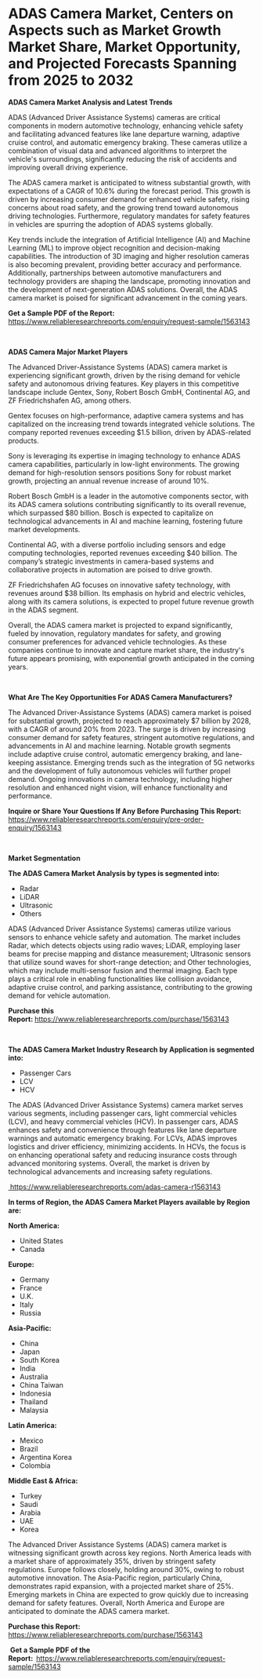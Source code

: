 <p><h1>ADAS Camera Market, Centers on Aspects such as Market Growth Market Share, Market Opportunity, and Projected Forecasts Spanning from 2025 to 2032</h1></p><p><strong>ADAS Camera Market Analysis and Latest Trends</strong></p>
<p><p>ADAS (Advanced Driver Assistance Systems) cameras are critical components in modern automotive technology, enhancing vehicle safety and facilitating advanced features like lane departure warning, adaptive cruise control, and automatic emergency braking. These cameras utilize a combination of visual data and advanced algorithms to interpret the vehicle's surroundings, significantly reducing the risk of accidents and improving overall driving experience.</p><p>The ADAS camera market is anticipated to witness substantial growth, with expectations of a CAGR of 10.6% during the forecast period. This growth is driven by increasing consumer demand for enhanced vehicle safety, rising concerns about road safety, and the growing trend toward autonomous driving technologies. Furthermore, regulatory mandates for safety features in vehicles are spurring the adoption of ADAS systems globally.</p><p>Key trends include the integration of Artificial Intelligence (AI) and Machine Learning (ML) to improve object recognition and decision-making capabilities. The introduction of 3D imaging and higher resolution cameras is also becoming prevalent, providing better accuracy and performance. Additionally, partnerships between automotive manufacturers and technology providers are shaping the landscape, promoting innovation and the development of next-generation ADAS solutions. Overall, the ADAS camera market is poised for significant advancement in the coming years.</p></p>
<p><strong>Get a Sample PDF of the Report:&nbsp;</strong> <a href="https://www.reliableresearchreports.com/enquiry/request-sample/1563143?utm_campaign=3382&utm_medium=2&utm_source=Github&utm_content=ia&utm_term=15042025&utm_id=adas-camera">https://www.reliableresearchreports.com/enquiry/request-sample/1563143</a></p>
<p>&nbsp;</p>
<p><strong>ADAS Camera Major Market Players</strong></p>
<p><p>The Advanced Driver-Assistance Systems (ADAS) camera market is experiencing significant growth, driven by the rising demand for vehicle safety and autonomous driving features. Key players in this competitive landscape include Gentex, Sony, Robert Bosch GmbH, Continental AG, and ZF Friedrichshafen AG, among others.</p><p>Gentex focuses on high-performance, adaptive camera systems and has capitalized on the increasing trend towards integrated vehicle solutions. The company reported revenues exceeding $1.5 billion, driven by ADAS-related products.</p><p>Sony is leveraging its expertise in imaging technology to enhance ADAS camera capabilities, particularly in low-light environments. The growing demand for high-resolution sensors positions Sony for robust market growth, projecting an annual revenue increase of around 10%.</p><p>Robert Bosch GmbH is a leader in the automotive components sector, with its ADAS camera solutions contributing significantly to its overall revenue, which surpassed $80 billion. Bosch is expected to capitalize on technological advancements in AI and machine learning, fostering future market developments.</p><p>Continental AG, with a diverse portfolio including sensors and edge computing technologies, reported revenues exceeding $40 billion. The company’s strategic investments in camera-based systems and collaborative projects in automation are poised to drive growth.</p><p>ZF Friedrichshafen AG focuses on innovative safety technology, with revenues around $38 billion. Its emphasis on hybrid and electric vehicles, along with its camera solutions, is expected to propel future revenue growth in the ADAS segment.</p><p>Overall, the ADAS camera market is projected to expand significantly, fueled by innovation, regulatory mandates for safety, and growing consumer preferences for advanced vehicle technologies. As these companies continue to innovate and capture market share, the industry's future appears promising, with exponential growth anticipated in the coming years.</p></p>
<p>&nbsp;</p>
<p><strong>What Are The Key Opportunities For ADAS Camera Manufacturers?</strong></p>
<p><p>The Advanced Driver-Assistance Systems (ADAS) camera market is poised for substantial growth, projected to reach approximately $7 billion by 2028, with a CAGR of around 20% from 2023. The surge is driven by increasing consumer demand for safety features, stringent automotive regulations, and advancements in AI and machine learning. Notable growth segments include adaptive cruise control, automatic emergency braking, and lane-keeping assistance. Emerging trends such as the integration of 5G networks and the development of fully autonomous vehicles will further propel demand. Ongoing innovations in camera technology, including higher resolution and enhanced night vision, will enhance functionality and performance.</p></p>
<p><strong>Inquire or Share Your Questions If Any Before Purchasing This Report:</strong> <a href="https://www.reliableresearchreports.com/enquiry/pre-order-enquiry/1563143?utm_campaign=3382&utm_medium=2&utm_source=Github&utm_content=ia&utm_term=15042025&utm_id=adas-camera">https://www.reliableresearchreports.com/enquiry/pre-order-enquiry/1563143</a></p>
<p>&nbsp;</p>
<p><strong>Market Segmentation</strong></p>
<p><strong>The ADAS Camera Market Analysis by types is segmented into:</strong></p>
<p><ul><li>Radar</li><li>LiDAR</li><li>Ultrasonic</li><li>Others</li></ul></p>
<p><p>ADAS (Advanced Driver Assistance Systems) cameras utilize various sensors to enhance vehicle safety and automation. The market includes Radar, which detects objects using radio waves; LiDAR, employing laser beams for precise mapping and distance measurement; Ultrasonic sensors that utilize sound waves for short-range detection; and Other technologies, which may include multi-sensor fusion and thermal imaging. Each type plays a critical role in enabling functionalities like collision avoidance, adaptive cruise control, and parking assistance, contributing to the growing demand for vehicle automation.</p></p>
<p><strong>Purchase this Report:&nbsp;</strong><a href="https://www.reliableresearchreports.com/purchase/1563143?utm_campaign=3382&utm_medium=2&utm_source=Github&utm_content=ia&utm_term=15042025&utm_id=adas-camera">https://www.reliableresearchreports.com/purchase/1563143</a></p>
<p>&nbsp;</p>
<p><strong>The ADAS Camera Market Industry Research by Application is segmented into:</strong></p>
<p><ul><li>Passenger Cars</li><li>LCV</li><li>HCV</li></ul></p>
<p><p>The ADAS (Advanced Driver Assistance Systems) camera market serves various segments, including passenger cars, light commercial vehicles (LCV), and heavy commercial vehicles (HCV). In passenger cars, ADAS enhances safety and convenience through features like lane departure warnings and automatic emergency braking. For LCVs, ADAS improves logistics and driver efficiency, minimizing accidents. In HCVs, the focus is on enhancing operational safety and reducing insurance costs through advanced monitoring systems. Overall, the market is driven by technological advancements and increasing safety regulations.</p></p>
<p><a href="https://www.reliableresearchreports.com/adas-camera-r1563143?utm_campaign=3382&utm_medium=2&utm_source=Github&utm_content=ia&utm_term=15042025&utm_id=adas-camera">&nbsp;https://www.reliableresearchreports.com/adas-camera-r1563143</a></p>
<p><strong>In terms of Region, the ADAS Camera Market Players available by Region are:</strong></p>
<p>
    <p> <strong> North America: </strong>
        <ul>
            <li>United States</li>
            <li>Canada</li>
        </ul>
        </p> 
    <p> <strong> Europe: </strong>
        <ul>
            <li>Germany</li>
            <li>France</li>
            <li>U.K.</li>
            <li>Italy</li>
            <li>Russia</li>
        </ul>
        </p> 
    <p> <strong> Asia-Pacific: </strong>
        <ul>
            <li>China</li>
            <li>Japan</li>
            <li>South Korea</li>
            <li>India</li>
            <li>Australia</li>
            <li>China Taiwan</li>
            <li>Indonesia</li>
            <li>Thailand</li>
            <li>Malaysia</li>
        </ul>
        </p> 
    <p> <strong> Latin America: </strong>
        <ul>
            <li>Mexico</li>
            <li>Brazil</li>
            <li>Argentina Korea</li>
            <li>Colombia</li>
        </ul>
        </p> 
    <p> <strong> Middle East & Africa: </strong>
        <ul>
            <li>Turkey</li>
            <li>Saudi</li>
            <li>Arabia</li>
            <li>UAE</li>
            <li>Korea</li>
        </ul>
    </p>
    </p>
<p><p>The Advanced Driver Assistance Systems (ADAS) camera market is witnessing significant growth across key regions. North America leads with a market share of approximately 35%, driven by stringent safety regulations. Europe follows closely, holding around 30%, owing to robust automotive innovation. The Asia-Pacific region, particularly China, demonstrates rapid expansion, with a projected market share of 25%. Emerging markets in China are expected to grow quickly due to increasing demand for safety features. Overall, North America and Europe are anticipated to dominate the ADAS camera market.</p></p>
<p><strong>Purchase this Report: </strong><a href="https://www.reliableresearchreports.com/purchase/1563143?utm_campaign=3382&utm_medium=2&utm_source=Github&utm_content=ia&utm_term=15042025&utm_id=adas-camera">https://www.reliableresearchreports.com/purchase/1563143</a></p>
<p>&nbsp;<strong>Get a Sample PDF of the Report:&nbsp;&nbsp;</strong><a href="https://www.reliableresearchreports.com/enquiry/request-sample/1563143?utm_campaign=3382&utm_medium=2&utm_source=Github&utm_content=ia&utm_term=15042025&utm_id=adas-camera">https://www.reliableresearchreports.com/enquiry/request-sample/1563143</a></p>
<p><strong></strong></p>
<p><p></p><p></p><p></p></p>